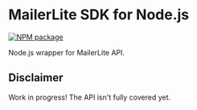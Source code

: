 # MailerLite SDK for Node.js

[![NPM package][nodei-image]][nodei-url]

Node.js wrapper for MailerLite API.

## Disclaimer

Work in progress! The API isn't fully covered yet.

[nodei-url]: https://nodei.co/npm/mailerlite/
[nodei-image]: https://nodei.co/npm/mailerlite.png?mini=true
